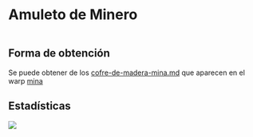 # Amuleto de Minero

<figure><img src="../../../../.gitbook/assets/Diseño sin título (7).png" alt=""><figcaption></figcaption></figure>

## Forma de obtención

Se puede obtener de los [cofre-de-madera-mina.md](../../../extras/loot/cofres/cofre-de-madera-mina.md "mention") que aparecen en el warp [mina](../../../locaciones/mina/ "mention")

## Estadísticas

![](<../../../../.gitbook/assets/image (2).png>)
